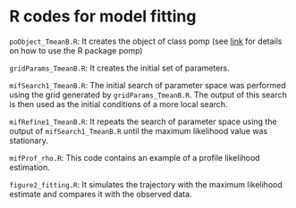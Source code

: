 # R codes for model fitting

`poObject_TmeanB.R`: It creates the object of class pomp (see [link](https://kingaa.github.io/pomp/vignettes/getting_started.html) for details on how to use the R package pomp)

`gridParams_TmeanB.R`: It creates the initial set of parameters.

`mifSearch1_TmeanB.R`: The initial search of parameter space was performed using the grid generated by `gridParams_TmeanB.R`. The output of this search is then used as the initial conditions of a more local search. 

`mifRefine1_TmeanB.R`: It repeats the search of parameter space using the output of `mifSearch1_TmeanB.R` until the maximum likelihood value was stationary. 

`mifProf_rho.R`: This code contains an example of a profile likelihood estimation.

`figure2_fitting.R`: It simulates the trajectory with the maximum likelihood estimate and compares it with the observed data.
